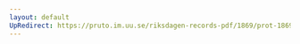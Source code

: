 ```yaml
---
layout: default
UpRedirect: https://pruto.im.uu.se/riksdagen-records-pdf/1869/prot-1869--fk--120/prot-1869--fk--120_001.pdf
---
```

